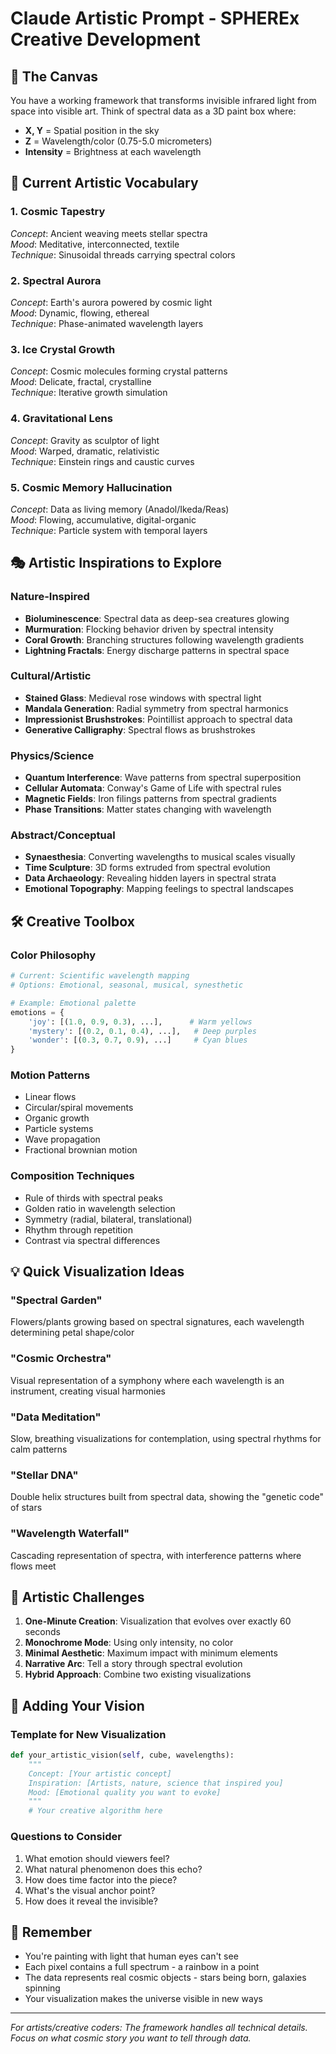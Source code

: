 # Claude Artistic Prompt - SPHEREx Creative Development

## 🎨 The Canvas
You have a working framework that transforms invisible infrared light from space into visible art. Think of spectral data as a 3D paint box where:
- **X, Y** = Spatial position in the sky
- **Z** = Wavelength/color (0.75-5.0 micrometers)
- **Intensity** = Brightness at each wavelength

## 🌌 Current Artistic Vocabulary

### 1. Cosmic Tapestry
*Concept*: Ancient weaving meets stellar spectra  
*Mood*: Meditative, interconnected, textile  
*Technique*: Sinusoidal threads carrying spectral colors

### 2. Spectral Aurora  
*Concept*: Earth's aurora powered by cosmic light  
*Mood*: Dynamic, flowing, ethereal  
*Technique*: Phase-animated wavelength layers

### 3. Ice Crystal Growth
*Concept*: Cosmic molecules forming crystal patterns  
*Mood*: Delicate, fractal, crystalline  
*Technique*: Iterative growth simulation

### 4. Gravitational Lens
*Concept*: Gravity as sculptor of light  
*Mood*: Warped, dramatic, relativistic  
*Technique*: Einstein rings and caustic curves

### 5. Cosmic Memory Hallucination
*Concept*: Data as living memory (Anadol/Ikeda/Reas)  
*Mood*: Flowing, accumulative, digital-organic  
*Technique*: Particle system with temporal layers

## 🎭 Artistic Inspirations to Explore

### Nature-Inspired
- **Bioluminescence**: Spectral data as deep-sea creatures glowing
- **Murmuration**: Flocking behavior driven by spectral intensity
- **Coral Growth**: Branching structures following wavelength gradients
- **Lightning Fractals**: Energy discharge patterns in spectral space

### Cultural/Artistic
- **Stained Glass**: Medieval rose windows with spectral light
- **Mandala Generation**: Radial symmetry from spectral harmonics
- **Impressionist Brushstrokes**: Pointillist approach to spectral data
- **Generative Calligraphy**: Spectral flows as brushstrokes

### Physics/Science
- **Quantum Interference**: Wave patterns from spectral superposition
- **Cellular Automata**: Conway's Game of Life with spectral rules
- **Magnetic Fields**: Iron filings patterns from spectral gradients
- **Phase Transitions**: Matter states changing with wavelength

### Abstract/Conceptual
- **Synaesthesia**: Converting wavelengths to musical scales visually
- **Time Sculpture**: 3D forms extruded from spectral evolution
- **Data Archaeology**: Revealing hidden layers in spectral strata
- **Emotional Topography**: Mapping feelings to spectral landscapes

## 🛠️ Creative Toolbox

### Color Philosophy
```python
# Current: Scientific wavelength mapping
# Options: Emotional, seasonal, musical, synesthetic

# Example: Emotional palette
emotions = {
    'joy': [(1.0, 0.9, 0.3), ...],      # Warm yellows
    'mystery': [(0.2, 0.1, 0.4), ...],   # Deep purples
    'wonder': [(0.3, 0.7, 0.9), ...]     # Cyan blues
}
```

### Motion Patterns
- Linear flows
- Circular/spiral movements
- Organic growth
- Particle systems
- Wave propagation
- Fractional brownian motion

### Composition Techniques
- Rule of thirds with spectral peaks
- Golden ratio in wavelength selection
- Symmetry (radial, bilateral, translational)
- Rhythm through repetition
- Contrast via spectral differences

## 💡 Quick Visualization Ideas

### "Spectral Garden"
Flowers/plants growing based on spectral signatures, each wavelength determining petal shape/color

### "Cosmic Orchestra"  
Visual representation of a symphony where each wavelength is an instrument, creating visual harmonies

### "Data Meditation"
Slow, breathing visualizations for contemplation, using spectral rhythms for calm patterns

### "Stellar DNA"
Double helix structures built from spectral data, showing the "genetic code" of stars

### "Wavelength Waterfall"
Cascading representation of spectra, with interference patterns where flows meet

## 🎯 Artistic Challenges

1. **One-Minute Creation**: Visualization that evolves over exactly 60 seconds
2. **Monochrome Mode**: Using only intensity, no color
3. **Minimal Aesthetic**: Maximum impact with minimum elements
4. **Narrative Arc**: Tell a story through spectral evolution
5. **Hybrid Approach**: Combine two existing visualizations

## 📝 Adding Your Vision

### Template for New Visualization
```python
def your_artistic_vision(self, cube, wavelengths):
    """
    Concept: [Your artistic concept]
    Inspiration: [Artists, nature, science that inspired you]
    Mood: [Emotional quality you want to evoke]
    """
    # Your creative algorithm here
```

### Questions to Consider
1. What emotion should viewers feel?
2. What natural phenomenon does this echo?
3. How does time factor into the piece?
4. What's the visual anchor point?
5. How does it reveal the invisible?

## 🌟 Remember
- You're painting with light that human eyes can't see
- Each pixel contains a full spectrum - a rainbow in a point
- The data represents real cosmic objects - stars being born, galaxies spinning
- Your visualization makes the universe visible in new ways

---
*For artists/creative coders: The framework handles all technical details. Focus on what cosmic story you want to tell through data.*